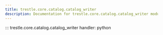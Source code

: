 ```yaml
---
title: trestle.core.catalog.catalog_writer
description: Documentation for trestle.core.catalog.catalog_writer module
---
```


::: trestle.core.catalog.catalog_writer
handler: python
